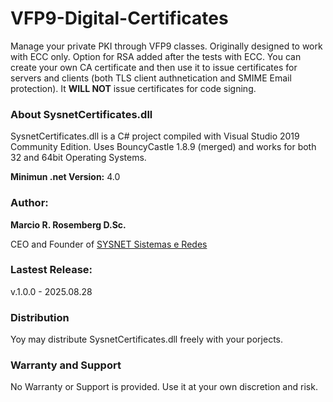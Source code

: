 # VFP9-Digital-Certificates
Manage your private PKI through VFP9 classes.
Originally designed to work with ECC only. Option for RSA added after the tests with ECC.
You can create your own CA certificate and then use it to issue certificates for servers and clients (both TLS client authnetication and SMIME Email protection). It **WILL NOT** issue certificates for code signing.

### About SysnetCertificates.dll
SysnetCertificates.dll is a C# project compiled with Visual Studio 2019 Community Edition.
Uses BouncyCastle 1.8.9 (merged) and works for both 32 and 64bit Operating Systems.

**Minimun .net Version:** 4.0

### Author:
**Marcio R. Rosemberg D.Sc.**

CEO and Founder of [SYSNET Sistemas e Redes ](https://www.sysnetweb.com.br)

### Lastest Release:
v.1.0.0 - 2025.08.28

### Distribution
Yoy may distribute SysnetCertificates.dll freely with your porjects.

### Warranty and Support
No Warranty or Support is provided. Use it at your own discretion and risk.
